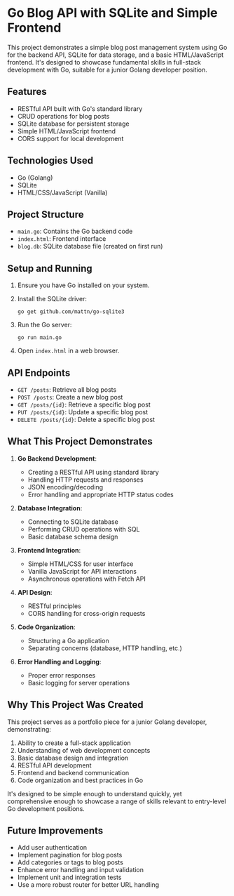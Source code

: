 # Go Blog API with SQLite and Simple Frontend

This project demonstrates a simple blog post management system using Go for the backend API, SQLite for data storage, and a basic HTML/JavaScript frontend. It's designed to showcase fundamental skills in full-stack development with Go, suitable for a junior Golang developer position.

## Features

- RESTful API built with Go's standard library
- CRUD operations for blog posts
- SQLite database for persistent storage
- Simple HTML/JavaScript frontend
- CORS support for local development

## Technologies Used

- Go (Golang)
- SQLite
- HTML/CSS/JavaScript (Vanilla)

## Project Structure

- `main.go`: Contains the Go backend code
- `index.html`: Frontend interface
- `blog.db`: SQLite database file (created on first run)

## Setup and Running

1. Ensure you have Go installed on your system.

2. Install the SQLite driver:
   ```
   go get github.com/mattn/go-sqlite3
   ```

3. Run the Go server:
   ```
   go run main.go
   ```

4. Open `index.html` in a web browser.

## API Endpoints

- `GET /posts`: Retrieve all blog posts
- `POST /posts`: Create a new blog post
- `GET /posts/{id}`: Retrieve a specific blog post
- `PUT /posts/{id}`: Update a specific blog post
- `DELETE /posts/{id}`: Delete a specific blog post

## What This Project Demonstrates

1. **Go Backend Development**:
   - Creating a RESTful API using standard library
   - Handling HTTP requests and responses
   - JSON encoding/decoding
   - Error handling and appropriate HTTP status codes

2. **Database Integration**:
   - Connecting to SQLite database
   - Performing CRUD operations with SQL
   - Basic database schema design

3. **Frontend Integration**:
   - Simple HTML/CSS for user interface
   - Vanilla JavaScript for API interactions
   - Asynchronous operations with Fetch API

4. **API Design**:
   - RESTful principles
   - CORS handling for cross-origin requests

5. **Code Organization**:
   - Structuring a Go application
   - Separating concerns (database, HTTP handling, etc.)

6. **Error Handling and Logging**:
   - Proper error responses
   - Basic logging for server operations

## Why This Project Was Created

This project serves as a portfolio piece for a junior Golang developer, demonstrating:

1. Ability to create a full-stack application
2. Understanding of web development concepts
3. Basic database design and integration
4. RESTful API development
5. Frontend and backend communication
6. Code organization and best practices in Go

It's designed to be simple enough to understand quickly, yet comprehensive enough to showcase a range of skills relevant to entry-level Go development positions.

## Future Improvements

- Add user authentication
- Implement pagination for blog posts
- Add categories or tags to blog posts
- Enhance error handling and input validation
- Implement unit and integration tests
- Use a more robust router for better URL handling